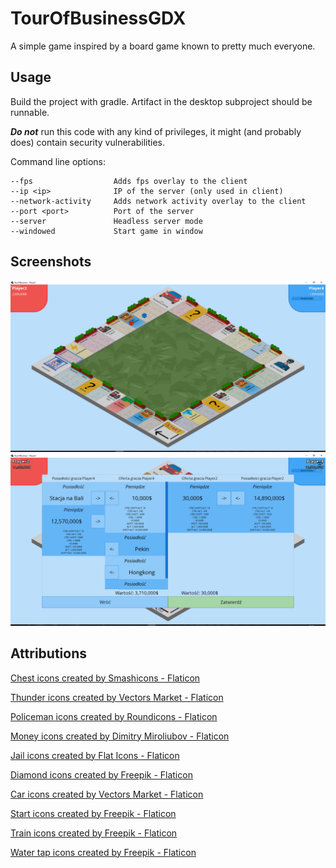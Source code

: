# TourOfBusinessGDX
A simple game inspired by a board game known to pretty much everyone.

## Usage
Build the project with gradle. Artifact in the desktop subproject should be runnable.

***Do not*** run this code with any kind of privileges, it might (and probably does) contain security vulnerabilities.

Command line options:

```
--fps                  Adds fps overlay to the client
--ip <ip>              IP of the server (only used in client)
--network-activity     Adds network activity overlay to the client
--port <port>          Port of the server
--server               Headless server mode
--windowed             Start game in window
```

## Screenshots

![Screenshot](screenshot1.png)
![Screenshot](screenshot2.png)

## Attributions

<a href="https://www.flaticon.com/free-icons/chest" title="chest icons">Chest icons created by Smashicons - Flaticon</a>

<a href="https://www.flaticon.com/free-icons/thunder" title="thunder icons">Thunder icons created by Vectors Market -
Flaticon</a>

<a href="https://www.flaticon.com/free-icons/policeman" title="policeman icons">Policeman icons created by Roundicons -
Flaticon</a>

<a href="https://www.flaticon.com/free-icons/money" title="money icons">Money icons created by Dimitry Miroliubov -
Flaticon</a>

<a href="https://www.flaticon.com/free-icons/jail" title="jail icons">Jail icons created by Flat Icons - Flaticon</a>

<a href="https://www.flaticon.com/free-icons/diamond" title="diamond icons">Diamond icons created by Freepik - Flaticon</a>

<a href="https://www.flaticon.com/free-icons/car" title="car icons">Car icons created by Vectors Market - Flaticon</a>

<a href="https://www.flaticon.com/free-icons/start" title="start icons">Start icons created by Freepik - Flaticon</a>

<a href="https://www.flaticon.com/free-icons/train" title="train icons">Train icons created by Freepik - Flaticon</a>

<a href="https://www.flaticon.com/free-icons/water-tap" title="water tap icons">Water tap icons created by Freepik - Flaticon</a>
